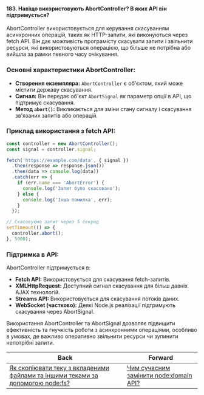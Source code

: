 #### 183. Навіщо використовують AbortController? В яких API він підтримується?

AbortController використовується для керування скасуванням асинхронних операцій, таких як HTTP-запити, які виконуються через fetch API. Він дає можливість програмісту скасувати запити і звільнити ресурси, які використовуються операцією, що більше не потрібна або вийшла за рамки певного часу очікування.

### Основні характеристики AbortController:

- **Створення екземпляра:** `AbortController` є об'єктом, який може містити державу скасування.
- **Сигнал:** Він передає об'єкт `AbortSignal` як параметр опції в API, що підтримує скасування.
- **Метод `abort()`:** Викликається для зміни стану сигналу і скасування зв'язаних запитів або операцій.

### Приклад використання з fetch API:

```javascript
const controller = new AbortController();
const signal = controller.signal;

fetch('https://example.com/data', { signal })
  .then(response => response.json())
  .then(data => console.log(data))
  .catch(err => {
    if (err.name === 'AbortError') {
      console.log('Запит було скасовано');
    } else {
      console.log('Інша помилка', err);
    }
  });

// Скасовуємо запит через 5 секунд
setTimeout(() => {
  controller.abort();
}, 5000);
```

### Підтримка в API:
AbortController підтримується в:

- **Fetch API:** Використовується для скасування fetch-запитів.
- **XMLHttpRequest:** Доступний сигнал скасування для більш давніх AJAX технологій.
- **Streams API:** Використовується для скасування потоків даних.
- **WebSocket (частково):** Деякі Node.js реалізації підтримують скасування через AbortSignal.

Використання AbortController та AbortSignal дозволяє підвищити ефективність та гнучкість роботи з асинхронними операціями, особливо в умовах, де важливо оперативно звільнити ресурси чи зупинити непотрібні запити.

| Back | Forward |
|---|---|
| [Як скопіювати теку з вкладеними файлами та іншими теками за допомогою node:fs?](/ua/strong-middle/questions-for-an-application-programmer-on-nodejs/how-to-copy-a-directory-with-subdirectories-and-other-directories-using-nodefs.md)  | [Чим сучасним замінити node:domain API?](/ua/strong-middle/questions-for-an-application-programmer-on-nodejs/what-modern-alternatives-are-there-to-the-nodedomain-api.md) |